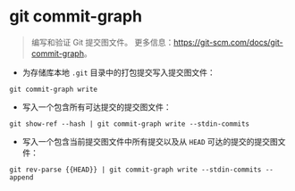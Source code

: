 # git commit-graph

> 编写和验证 Git 提交图文件。
> 更多信息：<https://git-scm.com/docs/git-commit-graph>。

- 为存储库本地 `.git` 目录中的打包提交写入提交图文件：

`git commit-graph write`

- 写入一个包含所有可达提交的提交图文件：

`git show-ref --hash | git commit-graph write --stdin-commits`

- 写入一个包含当前提交图文件中所有提交以及从 `HEAD` 可达的提交的提交图文件：

`git rev-parse {{HEAD}} | git commit-graph write --stdin-commits --append`